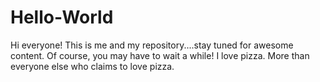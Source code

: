 # Hello-World
Hi everyone! This is me and my repository....stay tuned for awesome content. Of course, you may have to wait a while!
I love pizza. More than everyone else who claims to love pizza. 
